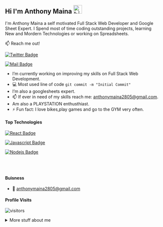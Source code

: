 ## Hi I'm Anthony Maina <img src="https://user-images.githubusercontent.com/1303154/88677602-1635ba80-d120-11ea-84d8-d263ba5fc3c0.gif" width="28px" alt="hi">

I'm Anthony Maina a self motivated Full Stack Web Developer and Google Sheet Expert. I Spend most of time coding outstanding projects, learning New and Mordern Technologies or working on Spreadsheets.

:mailbox: Reach me out!

[![Twitter Badge](https://img.shields.io/badge/-@AnthonyMaina557-1ca0f1?style=flat&labelColor=1ca0f1&logo=twitter&logoColor=white&link=https://twitter.com/Ipenywis)](https://twitter.com/AnthonyMaina557) 


[![Mail Badge](https://img.shields.io/badge/-anthonymaina2805-c0392b?style=flat&labelColor=c0392b&logo=gmail&logoColor=white)](mailto:anthonymaina2805@gmail.com)

<!-- TODO: Add last video link -->

- I’m currently working on improving my skills on Full Stack Web Development.
- :computer: Most used line of code `git commit -m "Initial Commit"`
-  I’m also a googlesheets expert.
- 📫 If ever in need of my skills reach me: anthonymaina2805@gmail.com.
- Am also a PLAYSTATION enthusthiast.
- ⚡ Fun fact: I love bikes,play games and go to the GYM very often.

#### Top Technologies

<!-- TODO: Make technologies links takes you to repositories -->

[![React Badge](https://img.shields.io/badge/-React-61DBFB?style=for-the-badge&labelColor=black&logo=react&logoColor=61DBFB)](#) 

[![Javascript Badge](https://img.shields.io/badge/-Javascript-F0DB4F?style=for-the-badge&labelColor=black&logo=javascript&logoColor=F0DB4F)](#) 


[![Nodejs Badge](https://img.shields.io/badge/-Nodejs-3C873A?style=for-the-badge&labelColor=black&logo=node.js&logoColor=3C873A)](#) 

<br />

<br />

#### Buisness
- :email: anthonymaina2805@gmail.com


#### Profile Visits 

![visitors](https://visitor-badge.glitch.me/badge?page_id=maich557.maich557)

<details>
<summary>
  More stuff about me
</summary>

<br >

I love learning,working with spreedsheets and sharing knowledge and putting it out there to inspire other developers.

<br>

#### Coding Stats

<br>

<!--START_SECTION:waka-->

```text
HTML   1 hr 12 mins    ███████████████████████▓░   94.28 %
CSS    4 mins          █▒░░░░░░░░░░░░░░░░░░░░░░░   05.72 %
```

<!--END_SECTION:waka-->

<br>

#### Github Stats

<br>

![maich557](https://github-readme-stats.vercel.app/api?username=maich557&count_private=true&theme=tokyonight&hide=contribs,prs,stars,issues)

</details>